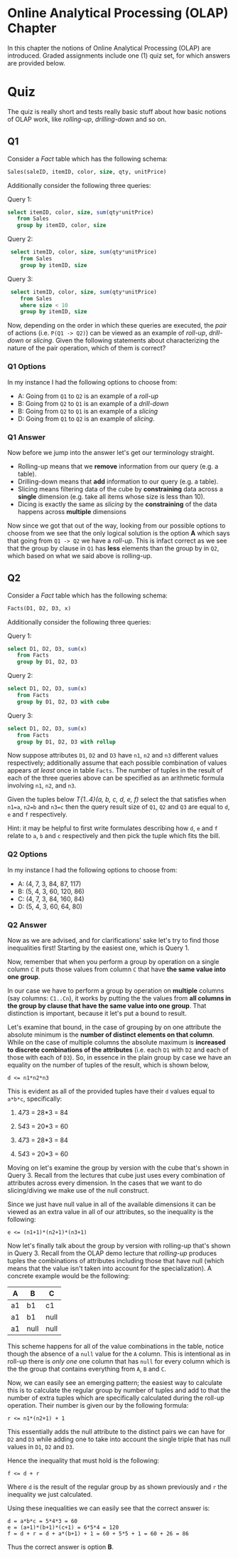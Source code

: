 # Online Analytical Processing (OLAP) Chapter

In this chapter the notions of Online Analytical Processing (OLAP) are introduced. 
Graded assignments include one (1) quiz set, for which answers are provided below.

# Quiz

The quiz is really short and tests really basic stuff about how basic notions of 
OLAP work, like *rolling-up*, *drilling-down* and so on.

## Q1

Consider a *Fact* table which has the following schema:
 
 ```sql
 Sales(saleID, itemID, color, size, qty, unitPrice)
 ```
 
 Additionally consider the following three queries:
 
 
 Query 1:
 ```sql
 select itemID, color, size, sum(qty*unitPrice)
    from Sales
    group by itemID, color, size
 ```
 
 Query 2:
 ```sql
  select itemID, color, size, sum(qty*unitPrice)
     from Sales
     group by itemID, size
 ```

 Query 3:
 ```sql
  select itemID, color, size, sum(qty*unitPrice)
     from Sales
     where size < 10
     group by itemID, size
 ```
 
 Now, depending on the order in which these queries are executed, the *pair* of actions 
 (i.e. `P(Q1 -> Q2)`) can be viewed as an example of *roll-up*, *drill-down* or *slicing*.
  Given the following statements about characterizing the nature of the pair operation, 
  which of them is correct?
 
### Q1 Options

In my instance I had the following options to choose from:
  
  * A: Going from `Q1` to `Q2` is an example of a *roll-up*
  * B: Going from `Q2` to `Q1` is an example of a *drill-down*
  * B: Going from `Q2` to `Q1` is an example of a *slicing*
  * D: Going from `Q1` to `Q2` is an example of *slicing*.
  
  
### Q1 Answer

Now before we jump into the answer let's get our terminology straight.

* Rolling-up means that we **remove** information from our query (e.g. a table).
* Drilling-down means that **add** information to our query (e.g. a table).
* Slicing means filtering data of the cube by **constraining** data across a **single** dimension (e.g. take all items 
whose size is less than 10).
* Dicing is exactly the same as *slicing* by the **constraining** of the data 
happens across **multiple** dimensions
 
Now since we got that out of the way, looking from our possible options to choose from we
see that the only logical solution is the option **A** which says that going
from `Q1 -> Q2` we have a *roll-up*. This is infact correct as we see that the
group by clause in `Q1` has **less** elements than the group by in `Q2`, which based on 
what we said above is rolling-up.


## Q2


Consider a *Fact* table which has the following schema:
 
 ```sql
 Facts(D1, D2, D3, x)
 ```
 
 Additionally consider the following three queries:

 Query 1:
 ```sql
 select D1, D2, D3, sum(x)
    from Facts
    group by D1, D2, D3
 ```
 
 Query 2:
 ```sql
 select D1, D2, D3, sum(x)
    from Facts
    group by D1, D2, D3 with cube
 ```

 Query 3:
 ```sql
 select D1, D2, D3, sum(x)
    from Facts
    group by D1, D2, D3 with rollup
 ```
 
 Now suppose attributes `D1`, `D2` and `D3` have `n1`, `n2` and `n3` different values 
  respectively; additionally assume that each possible combination of values appears *at least*
  once in table `Facts`. The number of tuples in the result of each of the three queries 
  above can be specified as an arithmetic formula involving `n1`, `n2`, and `n3`.
  
  Given the tuples below *T{1..4}(a, b, c, d, e, f)* select the that satisfies when `n1=a`, 
  `n2=b` and `n3=c` then the query result size of `Q1`, `Q2` and `Q3` are equal to `d`, `e` and
  `f` respectively.
  
  Hint: it may be helpful to first write formulates describing how `d`, `e` and `f` relate 
  to `a`, `b` and `c` respectively and then pick the tuple which fits the bill.
  
### Q2 Options

In my instance I had the following options to choose from:

 * A: (4, 7, 3, 84, 87, 117)
 * B: (5, 4, 3, 60, 120, 86) 
 * C: (4, 7, 3, 84, 160, 84)
 * D: (5, 4, 3, 60, 64, 80)

### Q2 Answer

Now as we are advised, and for clarifications' sake let's try to find those inequalities first!
Starting by the easiest one, which is Query 1. 

Now, remember that when you perform a group by operation on a single 
column `C` it puts those values from column `C` that have **the same value into 
one group**.

In our case we have to perform a group by operation on **multiple** columns (say columns: 
`C1..Cn`), it works by putting the the values from **all columns in the group by clause
that have the same value into one group**. That distinction is important, because it let's
put a bound to result.

Let's examine that bound, in the case of grouping by on one 
attribute the absolute minimum is the **number of distinct elements on that column**. 
While on the case of multiple columns the absolute maximum is **increased to discrete 
combinations of the attributes** (i.e. each `D1` with `D2` and each of those with each 
of `D3`). So, in essence in the plain group by case we have an equality 
on the number of tuples of the result, which is shown below,
 
 ```
 d <= n1*n2*n3
 ```
 
 This is evident as all of the provided tuples have their `d` values equal to `a*b*c`,
 specifically:
 
 1) 4*7*3 = 28*3 = 84
 
 2) 5*4*3 = 20*3 = 60
 
 3) 4*7*3 = 28*3 = 84
 
 4) 5*4*3 = 20*3 = 60
 
 Moving on let's examine the group by version with the cube that's shown in Query 3. Recall
 from the lectures that cube just uses every combination of attributes across every dimension.
 In the cases that we want to do slicing/diving we make use of the null construct.
 
 Since we just have null value in all of the available dimensions it can be viewed as an extra
 value in all of our attributes, so the inequality is the following:
 
 ```
 e <= (n1+1)*(n2+1)*(n3+1)
 ```
 
 
 Now let's finally talk about the group by version with rolling-up that's shown in Query 3. Recall from
 the OLAP demo lecture that *rolling-up* produces tuples the combinations of attributes
 including those that have null (which means that the value isn't taken into account 
 for the specialization). A concrete example would be the following:
 
|   A   |   B   | C    |
| ----  |-------|------|
|   a1  |   b1  |  c1  |
|   a1  |   b1  | null |
|   a1  |  null | null |

This scheme happens for all of the value combinations in the table, notice though the absence 
of a `null` value for the `A` column. This is intentional as in roll-up there is *only one*
one column that has `null` for every column which is the the group that contains 
everything from `A`, `B` and `C`.

Now, we can easily see an emerging pattern; the easiest way to calculate this is to
calculate the regular group by number of tuples and add to that the number of extra 
tuples which are specifically calculated during the roll-up operation. Their number
is given our by the following formula:

```
r <= n1*(n2+1) + 1 
```

This essentially adds the null attribute to the distinct pairs we can have for `D2` and `D3`
while adding one to take into account the single triple that has null values in `D1`, `D2` and
`D3`.

Hence the inequality that must hold is the following:

```
f <= d + r
```

Where `d` is the result of the regular group by as shown previously and `r` the inequality
we just calculated.

Using these inequalities we can easily see that the correct answer is:

```
d = a*b*c = 5*4*3 = 60
e = (a+1)*(b+1)*(c+1) = 6*5*4 = 120
f = d + r = d + a*(b+1) + 1 = 60 + 5*5 + 1 = 60 + 26 = 86
``` 

Thus the correct answer is option **B**.
